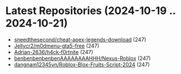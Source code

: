 # Latest Repositories (2024-10-19 .. 2024-10-21)

- [sneedthesecond/cheat-apex-legends-download](https://github.com/sneedthesecond/cheat-apex-legends-download) (247)
- [Jellycr2/m0dmenu-gta5-free](https://github.com/Jellycr2/m0dmenu-gta5-free) (247)
- [Adrian-2636/h4ck-f0rtnite](https://github.com/Adrian-2636/h4ck-f0rtnite) (247)
- [benbenbenbenbenAAAAAAAAHHH/Nexus-Roblox](https://github.com/benbenbenbenbenAAAAAAAAHHH/Nexus-Roblox) (247)
- [dangnam12345vn/Roblox-Blox-Fruits-Script-2024](https://github.com/dangnam12345vn/Roblox-Blox-Fruits-Script-2024) (247)
